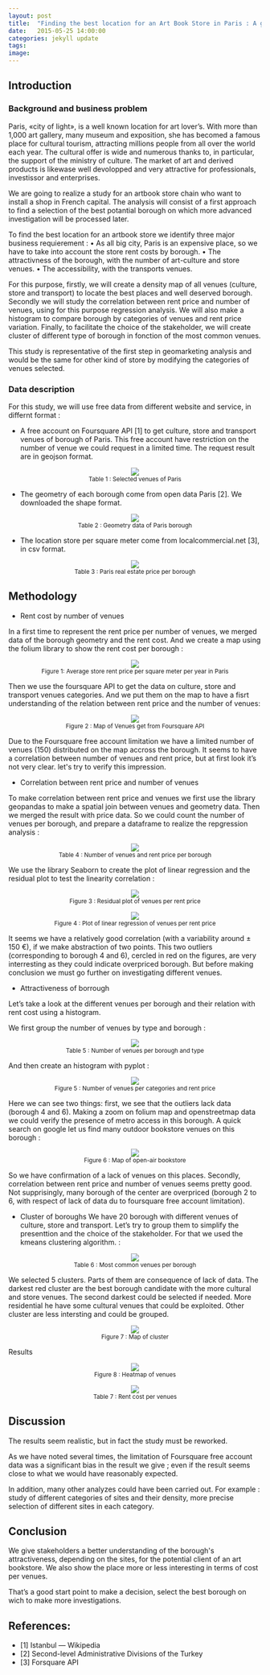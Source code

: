 ```yaml
---
layout: post
title:  "Finding the best location for an Art Book Store in Paris : A geospatial data analysis"
date:   2015-05-25 14:00:00
categories: jekyll update
tags: 
image: 
---
```



## Introduction  
### Background and business problem  

Paris, «city of light», is a well known location for art lover’s. With more than 1,000 art gallery, many museum and exposition, she has becomed a famous place for  cultural tourism, attracting millions people from all over the world each year. The cultural offer is wide and numerous thanks to, in particular, the support of the ministry of culture. The market of art and derived products is likewase well devolopped and very attractive for professionals, investissor and enterprises. 

We are going to realize a study for an artbook store chain who want to install a shop in French capital. The analysis will consist of a first approach to find a selection of the best potantial borough on which more advanced investigation will be processed later.

To find the best location for an artbook store we identify three major business requierement :
    • As all big city, Paris is an expensive place, so we have to take into account the store rent costs by borough.
    • The attractivness of the borough, with the number of art-culture and store venues.
    • The accessibility, with the transports venues.

For this purpose, firstly, we will create a density map of all venues (culture, store and transport) to locate the best places and well deserved borough.
Secondly we will study the correlation between rent price and number of venues, using for this purpose regression analysis. We will also make a histogram to compare borough by categories of venues and rent price variation.
Finally, to facilitate the choice of the stakeholder, we will create cluster of different type of borough in fonction of the most common venues.

This study is representative of the first step in geomarketing analysis and would be the same for other kind of store by modifying the categories of venues selected.

### Data description  

For this study, we will use free data from different website and service, in differnt format :

* A free account on Foursquare API [1] to get culture, store and transport venues of borough of Paris.  This free account have restriction on the number of venue we could request in a limited time. The request result are in geojson format.

<p align="center">
<img src="/assets/article_images/2018-05-25-art_bookstore/DF_rentPrice.jpg"><br/>  
<small>Table 1 : Selected venues of Paris</small>
</p>

* The geometry of each borough come from open data Paris [2]. We downloaded the shape format. 
<p align="center">
<img src="/assets/article_images/2018-05-25-art_bookstore/DF_rentPrice.jpg"><br/>  
<small>Table 2 : Geometry data of Paris borough</small>
</p>

* The location store per square meter come from localcommercial.net [3], in csv format. 

<p align="center">
<img src="/assets/article_images/2018-05-25-art_bookstore/DF_rentPrice.jpg"><br/>  
<small>Table 3 : Paris real estate price per borough</small>
</p>

## Methodology

* Rent cost by number of venues

In a first time to represent the rent price per number of venues, we merged data of the borough geometry and the rent cost. And we create a map using the folium library to show the rent cost per borough :
<p align="center">
<img src="/assets/article_images/2018-05-25-art_bookstore/DF_rentPrice.jpg"><br/>  
<small>Figure 1: Average store rent price per square meter per year in Paris</small>
</p>

Then we use the foursquare API to get the data on culture, store and transport venues categories. And we put them on the map to have a fisrt understanding of the relation between rent price and the number of venues:
<p align="center">
<img src="/assets/article_images/2018-05-25-art_bookstore/DF_rentPrice.jpg"><br/>  
<small>Figure 2 : Map of Venues get from Foursquare API</small>
</p>

Due to the Foursquare free account limitation we have a limited number of venues (150) distributed on the map accross the borough. It seems to have a correlation between number of venues and rent price, but at first look it’s not very clear. let's try to verify this impression.


* Correlation between rent price and number of venues

To make correlation between rent price and venues we first use the library geopandas to make a spatial join between venues and geometry data. Then we merged the result with price data.
So we could count the number of venues per borough, and prepare a dataframe to realize the repgression analysis :

<p align="center">
<img src="/assets/article_images/2018-05-25-art_bookstore/DF_rentPrice.jpg"><br/>  
<small>Table 4 : Number of venues and rent price per borough</small>
</p>

We use the library Seaborn to create the plot of linear regression and the residual plot to test the linearity correlation :
<p align="center">
<img src="/assets/article_images/2018-05-25-art_bookstore/DF_rentPrice.jpg"><br/>  
<small>Figure 3 : Residual plot of venues per rent price</small>
</p>
<p align="center">
<img src="/assets/article_images/2018-05-25-art_bookstore/DF_rentPrice.jpg"><br/>  
<small>Figure 4 : Plot of linear regression of venues per rent price</small>
</p>

It seems we have a relatively good correlation (with a variability around ± 150 €), if we make abstraction of two points. This two outliers (corresponding to borough 4 and 6), cercled in red on the figures, are very interresting as they could indicate overpriced borough. But before making conclusion we must go further on investigating different venues.


* Attractiveness of borrough

Let’s take a look at the different venues per borough and their relation with rent cost using a histogram.

We first group the number of venues by type and borough :

<p align="center">
<img src="/assets/article_images/2018-05-25-art_bookstore/DF_rentPrice.jpg"><br/>  
<small>Table 5 : Number of venues per borough and type</small>
</p>

And then create an histogram with pyplot :
<p align="center">
<img src="/assets/article_images/2018-05-25-art_bookstore/DF_rentPrice.jpg"><br/>  
<small>Figure 5 : Number of venues per categories and rent price</small>
</p>
Here we can see two things: first, we see that the outliers lack data  (borough 4 and 6). Making a zoom on folium map and openstreetmap data we could verify the presence of metro access in this borough. A quick search on google let us find many outdoor bookstore venues on this borough :

<p align="center">
<img src="/assets/article_images/2018-05-25-art_bookstore/DF_rentPrice.jpg"><br/>  
<small>Figure 6 : Map of open-air bookstore</small>
</p>

So we have confirmation of a lack of venues on this places.
Secondly, correlation between rent price and number of venues seems pretty good. Not supprisingly, many borough of the center are overpriced (borough 2 to 6, with respect of lack of data du to foursquare free account limitation).

* Cluster of boroughs
We have 20 borough with different venues of culture, store and transport. Let’s try to group them to simplify the presenttion and the choice of the stakeholder. For that we used the kmeans clustering algorithm. :
<p align="center">
<img src="/assets/article_images/2018-05-25-art_bookstore/DF_rentPrice.jpg"><br/>  
<small>Table 6 : Most common venues per borough</small>
</p>

We selected 5 clusters. Parts of them are consequence of lack of data. The darkest red cluster are the best borough candidate with the more cultural and store venues. The second darkest could be selected if needed. More residential he have some cultural venues that could be exploited. Other cluster are less intersting and could be grouped.
<p align="center">
<img src="/assets/article_images/2018-05-25-art_bookstore/DF_rentPrice.jpg"><br/>  
<small>Figure 7 : Map of cluster</small>
</p>
Results

<p align="center">
<img src="/assets/article_images/2018-05-25-art_bookstore/DF_rentPrice.jpg"><br/>  
<small>Figure 8 : Heatmap of venues</small>
</p>
<p align="center">
<img src="/assets/article_images/2018-05-25-art_bookstore/DF_rentPrice.jpg"><br/>  
<small>Table 7 : Rent cost per venues</small>
</p>
 
## Discussion

The results seem realistic, but in fact the study must be reworked.

As we have noted several times, the limitation of Foursquare free account data was a significant bias in the result we give ; even if the result seems close to what we would have reasonably expected. 

In addition, many other analyzes could have been carried out. For example : study of different categories of sites and their density, more precise selection of different sites in each category.  

## Conclusion

We give stakeholders a better understanding of the borough's attractiveness, depending on the sites, for the potential client of an art bookstore. We also show the place more or less interesting in terms of cost per venues.

That’s a good start point to make a decision, select the best borough on wich to make more investigations.

## References:

* [1] Istanbul — Wikipedia 
* [2] Second-level Administrative Divisions of the Turkey 
* [3] Forsquare API 


